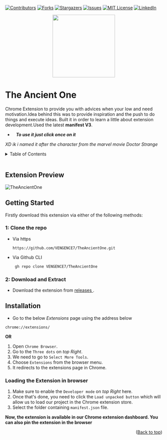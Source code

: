 <div id="top"></div>

<!-- PROJECT SHIELDS -->
<!--
-->

[![Contributors][contributors-shield]][contributors-url]
[![Forks][forks-shield]][forks-url]
[![Stargazers][stars-shield]][stars-url]
[![Issues][issues-shield]][issues-url]
[![MIT License][license-shield]][license-url]
[![LinkedIn][linkedin-shield]][linkedin-url]

<div align=center><img src="https://user-images.githubusercontent.com/86911386/181799087-be4ba8f8-cc0f-40fb-ad08-5e708005d21d.png" height=200 width=200 ></div>


# The Ancient One
Chrome Extension to provide you with advices when your low and need motivation.Idea behind this was to provide inspiration and the push to do things and execute ideas.
Built it in order to learn a little about extension development.Used the latest **manifest V3**.

- &ensp; **_To use it just click once on it_**

_XD ik i named it after the character from the marvel movie Doctor Strange_ 
<br />

<!-- TABLE OF CONTENTS -->
<details>
  <summary>Table of Contents</summary>
  <ol>
    <li><a href="#extension-preview">Extension Preview</a></li>
    <li><a href="#getting-started">Getting Started</a></li>        
        <ul>
            <li><a href="#1-clone-the-repo">Clone The Repo</a></li>
            <li><a href="#2-download-and-extract">Download & Extract</a></li>
        </ul>
    <li><a href="#installation">Installation</a></li>
        <ul>
            <li><a href="#loading-the-extension-in-browser">Load Extension</a></li>
        </ul>
  </ol>
</details>

<br/>

<!-- Extension Preview -->
## Extension Preview
![TheAncientOne](https://user-images.githubusercontent.com/86911386/181799686-65e9988c-2833-46f9-9397-fc25e1d8091e.png)


<!-- Getting Started -->
 ## Getting Started
 
 Firstly download this extension via either of the following methods:


 <!-- Clone the Repo -->
### 1: Clone the repo
+ Via https 
   ```
   https://github.com/VENGENCE7/TheAncientOne.git
   ```
+ Via Github CLI
   ```sh
    gh repo clone VENGENCE7/TheAncientOne
   ```


<!-- Download and Extract -->
### 2: Download and Extract
 + Download the extension from <a href="https://github.com/VENGENCE7/TheAncientOne/releases/tag/TAO-1.0"> releases </a>.
 
<!-- Installations -->
## Installation

+ Go to the below _Extensions_ page using the address below
```
chrome://extensions/
```

**OR**

1. Open `Chrome Browser`.
2. Go to the `Three dots` on _top Right_.
3. We need to go to `Select More Tools`.
4. Choose `Extensions` from the browser menu.
5. It redirects to the extensions page in Chrome. 

<!-- Load the Extension -->
### Loading the Extension in browser

1. Make sure to enable the `Developer mode` on _top Right_ here.
2. Once that's done, you need to click the `Load unpacked button` which will allow us to load our project in the Chrome extension store.
3. Select the folder containing `manifest.json` file.

**Now, the extension is available in our Chrome extension dashboard. You can also pin the extension in the browser**



 <p align="right">(<a href="#top">Back to top</a>)</p>
 

<!-- MARKDOWN LINKS & IMAGES -->
<!-- https://www.markdownguide.org/basic-syntax/#reference-style-links -->
[contributors-shield]: https://img.shields.io/github/contributors/VENGENCE7/TheAncientOne.svg?style=for-the-badge
[contributors-url]: https://github.com/VENGENCE7/TheAncientOne/graphs/contributors

[forks-shield]: https://img.shields.io/github/forks/VENGENCE7/TheAncientOne.svg?style=for-the-badge
[forks-url]: https://github.com/VENGENCE7/TheAncientOne/network/members

[stars-shield]: https://img.shields.io/github/stars/VENGENCE7/TheAncientOne.svg?style=for-the-badge
[stars-url]: https://github.com/VENGENCE7/TheAncientOne/stargazers

[issues-shield]: https://img.shields.io/github/issues/VENGENCE7/TheAncientOne.svg?style=for-the-badge
[issues-url]: https://github.com/VENGENCE7/TheAncientOne/issues

[license-shield]: https://img.shields.io/github/license/VENGENCE7/TheAncientOne.svg?style=for-the-badge
[license-url]: https://github.com/VENGENCE7/TheAncientOne/blob/main/LICENSE


[linkedin-shield]: https://img.shields.io/badge/LinkedIn-0077B5?style=for-the-badge&logo=linkedin&logoColor=white
[linkedin-url]: https://linkedin.com/in/bhavish-anand-2113a6206
